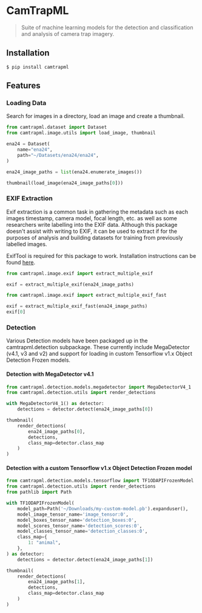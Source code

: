 # CamTrapML

> Suite of machine learning models for the detection and classification and analysis of camera trap imagery.

## Installation

    $ pip install camtrapml

## Features

### Loading Data

Search for images in a directory, load an image and create a thumbnail.


```python
from camtrapml.dataset import Dataset
from camtrapml.image.utils import load_image, thumbnail

ena24 = Dataset(
    name="ena24",
    path="~/Datasets/ena24/ena24",
)

ena24_image_paths = list(ena24.enumerate_images())

thumbnail(load_image(ena24_image_paths[0]))
```

### EXIF Extraction

Exif extraction is a common task in gathering the metadata such as each images timestamp, camera model, focal length, etc. as well as some researchers write labelling into the EXIF data. Although this package doesn't assist with writing to EXIF, it can be used to extract if for the purposes of analysis and building datasets for training from previously labelled images.

ExifTool is required for this package to work. Installation instructions can be found [here](https://exiftool.org/install.html).



```python
from camtrapml.image.exif import extract_multiple_exif

exif = extract_multiple_exif(ena24_image_paths)
```


```python
from camtrapml.image.exif import extract_multiple_exif_fast

exif = extract_multiple_exif_fast(ena24_image_paths)
exif[0]
```

### Detection

Various Detection models have been packaged up in the camtrapml.detection subpackage. These currently include MegaDetector (v4.1, v3 and v2) and support for loading in custom Tensorflow v1.x Object Detection Frozen models.

#### Detection with MegaDetector v4.1


```python
from camtrapml.detection.models.megadetector import MegaDetectorV4_1
from camtrapml.detection.utils import render_detections

with MegaDetectorV4_1() as detector:
    detections = detector.detect(ena24_image_paths[0])

thumbnail(
    render_detections(
        ena24_image_paths[0],
        detections,
        class_map=detector.class_map
    )
)
```

#### Detection with a custom Tensorflow v1.x Object Detection Frozen model


```python
from camtrapml.detection.models.tensorflow import TF1ODAPIFrozenModel
from camtrapml.detection.utils import render_detections
from pathlib import Path

with TF1ODAPIFrozenModel(
    model_path=Path('~/Downloads/my-custom-model.pb').expanduser(),
    model_image_tensor_name='image_tensor:0',
    model_boxes_tensor_name='detection_boxes:0',
    model_scores_tensor_name='detection_scores:0',
    model_classes_tensor_name='detection_classes:0',
    class_map={
        1: "animal",
    },
) as detector:
    detections = detector.detect(ena24_image_paths[1])

thumbnail(
    render_detections(
        ena24_image_paths[1],
        detections,
        class_map=detector.class_map
    )
)
```


```python

```

